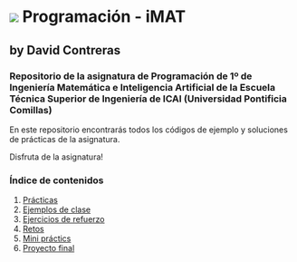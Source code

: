 # ![](resources/logo_icai.png) Programación - iMAT
## by David Contreras
### Repositorio de la asignatura de Programación de 1º de Ingeniería Matemática e Inteligencia Artificial de la Escuela Técnica Superior de Ingeniería de ICAI (Universidad Pontificia Comillas)
En este repositorio encontrarás todos los códigos de ejemplo y soluciones de prácticas de la asignatura.

Disfruta de la asignatura!

### Índice de contenidos
1. [Prácticas](practicas)
2. [Ejemplos de clase](ejemplos_clase)
3. [Ejercicios de refuerzo](refuerzo)
4. [Retos](retos)
5. [Mini práctics](mini_practicas)
6. [Proyecto final](_proyecto_final)

